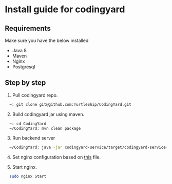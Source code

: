 # Install guide for codingyard

## Requirements
Make sure you have the below installed
- Java 8
- Maven
- Nginx
- Postgresql

## Step by step
1. Pull codingyard repo.

  ```sh
    ~: git clone git@github.com:TurtleShip/CodingYard.git
  ```

2. Build codingyard jar using maven.
  ```sh
    ~: cd CodingYard
    ~/CodingYard: mvn clean package
  ```

3. Run backend server

  ```sh
    ~/CodingYard: java -jar codingyard-service/target/codingyard-service-0.0.1-SNAPSHOT.jar server codingyard-service/codingyard.yml
  ```

4. Set nginx configuration based on [this](configs/nginx.conf) file.

5. Start nginx.
  ```sh
    sudo nginx Start
  ```
